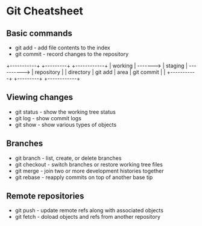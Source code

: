 Git Cheatsheet
==============

Basic commands
--------------

- git add     - add file contents to the index
- git commit  - record changes to the repository

 +-----------+          +---------+             +------------+
 |  working  | -------> | staging | ----------> | repository |
 | directory | git add  |  area   | git commit  |            |
 +-----------+          +---------+             +------------+


Viewing changes
---------------

- git status  - show the working tree status
- git log     - show commit logs
- git show    - show various types of objects


Branches
--------

- git branch   - list, create, or delete branches
- git checkout - switch branches or restore working tree files
- git merge    - join two or more development histories together
- git rebase   - reapply commits on top of another base tip


Remote repositories
-------------------

- git push    - update remote refs along with associated objects
- git fetch   - doload objects and refs from another repository

